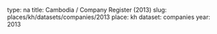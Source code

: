 type: na
title: Cambodia / Company Register (2013)
slug: places/kh/datasets/companies/2013
place: kh
dataset: companies
year: 2013
